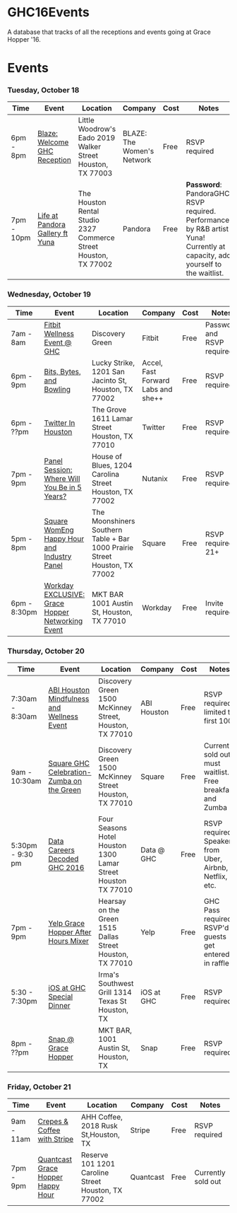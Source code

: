 # GHC16Events
A database that tracks of all the receptions and events going at Grace Hopper '16.

# Events

### Tuesday, October 18
| Time              | Event         | Location | Company  | Cost | Notes |
| ----------------- |-------------  | ---------| ---------| -----| -----|
| 6pm - 8pm | [Blaze: Welcome GHC Reception](https://www.eventbrite.com/e/welcome-ghc-reception-tickets-27400053297?utm-medium=discovery&utm-campaign=social&utm-content=attendeeshare&aff=esfb&utm-source=fb&utm-term=listing) | Little Woodrow's Eado 2019 Walker Street Houston, TX 77003 | BLAZE: The Women's Network | Free | RSVP required
| 7pm - 10pm | [Life at Pandora Gallery ft Yuna](https://lifeatpandoragallery.splashthat.com/?gz=5ca4c04d8dcf77c5e9ebe4ce6c173d30&pp=1) | The Houston Rental Studio 2327 Commerce Street Houston, TX 77002 | Pandora | Free | **Password**: PandoraGHC. RSVP required. Performance by R&B artist Yuna! Currently at capacity, add yourself to the waitlist.


### Wednesday, October 19
| Time              | Event         | Location | Company  | Cost | Notes |
| ----------------- |-------------  | ---------| ---------| -----| -----|
| 7am - 8am | [Fitbit Wellness Event @ GHC](https://www.eventbrite.com/e/fitbit-wellness-event-ghc-tickets-28490501858) | Discovery Green | Fitbit | Free | Password and RSVP required
| 6pm - 9pm | [Bits, Bytes, and Bowling](https://www.eventbrite.com/e/bits-bytes-bowling-tickets-27948304130) | Lucky Strike, 1201 San Jacinto St, Houston, TX 77002 | Accel, Fast Forward Labs and she++ | Free | RSVP required
| 6pm - ??pm | [Twitter In Houston](https://twitterinhouston.splashthat.com/) | The Grove 1611 Lamar Street Houston, TX 77010 | Twitter | Free | RSVP required
| 7pm - 9pm | [Panel Session: Where Will You Be in 5 Years?](https://www.eventbrite.com/e/panel-session-where-will-you-be-in-5-years-tickets-27957517688) | House of Blues, 1204 Carolina Street Houston, TX 77002 | Nutanix | Free | RSVP required
| 5pm - 8pm | [Square WomEng Happy Hour and Industry Panel](https://www.eventbrite.com/e/square-womeng-happy-hour-and-industry-panel-tickets-27862137403) | The Moonshiners Southern Table + Bar 1000 Prairie Street Houston, TX 77002 | Square | Free | RSVP required, 21+
| 6pm - 8:30pm | [Workday EXCLUSIVE: Grace Hopper Networking Event ](https://www.eventbrite.com/e/workday-exclusive-grace-hopper-networking-event-mkt-bar-tickets-28260673435) | MKT BAR 1001 Austin St, Houston, TX 77010 | Workday | Free | Invite required


### Thursday, October 20
| Time              | Event         | Location | Company  | Cost | Notes |
| ----------------- |-------------  | ---------| ---------| -----| -----|
| 7:30am - 8:30am | [ABI Houston Mindfulness and Wellness Event](https://www.eventbrite.com/e/abihouston-presents-mindfulness-wellness-event-tickets-28466404783?utm_campaign=201308&ref=esfb&utm_source=Facebookenivtefor001) | Discovery Green 1500 McKinney Street, Houston, TX 77010 | ABI Houston | Free | RSVP required, limited to first 100
| 9am - 10:30am | [Square GHC Celebration- Zumba on the Green](https://www.eventbrite.com/e/square-ghc-celebration-zumba-on-the-green-tickets-27861723164#tickets) | Discovery Green 1500 McKinney Street Houston, TX 77010 | Square | Free | Currently sold out, must waitlist. Free breakfast and Zumba
| 5:30pm - 9:30 pm | [Data Careers Decoded GHC 2016](https://dataghc.splashthat.com/) | Four Seasons Hotel Houston 1300 Lamar Street Houston TX 77010 | Data @ GHC | Free | RSVP required. Speakers from Uber, Airbnb, Netflix, etc.
| 7pm - 9pm | [Yelp Grace Hopper After Hours Mixer](https://www.eventbrite.com/e/yelp-grace-hopper-after-hours-2016-mixer-tickets-27742725238) | Hearsay on the Green 1515 Dallas Street Houston, TX 77010 | Yelp | Free | GHC Pass required. RSVP'd guests get entered in raffle.
| 5:30 - 7:30pm | [iOS at GHC Special Dinner](https://iosghcdinner.splashthat.com/?gz=c94affb4b8503878434dc29baa0c9fe6&pp=1) | Irma's Southwest Grill 1314 Texas St Houston, TX | iOS at GHC | Free | RSVP required
| 8pm - ??pm | [Snap @ Grace Hopper](https://snapgracehopper.splashthat.com/) | MKT BAR, 1001 Austin St, Houston, TX  | Snap | Free | RSVP required


### Friday, October 21
| Time              | Event         | Location | Company  | Cost | Notes |
| ----------------- |-------------  | ---------| ---------| -----| -----|
| 9am - 11am | [Crepes & Coffee with Stripe](https://stripe.com/events/GHC-crepes-and-coffee-2016) | AHH Coffee, 2018 Rusk St,Houston, TX | Stripe | Free | RSVP required
| 7pm - 9pm | [Quantcast Grace Hopper Happy Hour](https://www.eventbrite.com/e/quantcast-grace-hopper-happy-hour-tickets-27758824391) | Reserve 101 1201 Caroline Street Houston, TX 77002 | Quantcast | Free | Currently sold out

